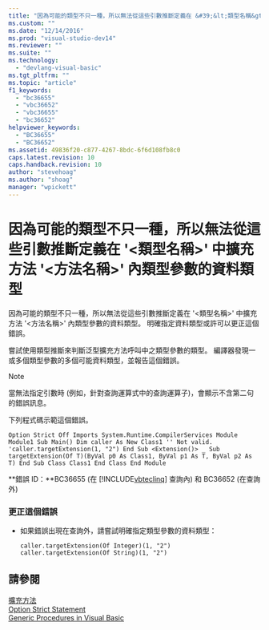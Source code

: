 ```yaml
---
title: "因為可能的類型不只一種，所以無法從這些引數推斷定義在 &#39;&lt;類型名稱&gt;&#39; 中擴充方法 &#39;&lt;方法名稱&gt;&#39; 內類型參數的資料類型 | Microsoft Docs"
ms.custom: ""
ms.date: "12/14/2016"
ms.prod: "visual-studio-dev14"
ms.reviewer: ""
ms.suite: ""
ms.technology: 
  - "devlang-visual-basic"
ms.tgt_pltfrm: ""
ms.topic: "article"
f1_keywords: 
  - "bc36655"
  - "vbc36652"
  - "vbc36655"
  - "bc36652"
helpviewer_keywords: 
  - "BC36655"
  - "BC36652"
ms.assetid: 49836f20-c877-4267-8bdc-6f6d108fb8c0
caps.latest.revision: 10
caps.handback.revision: 10
author: "stevehoag"
ms.author: "shoag"
manager: "wpickett"
---
```

# 因為可能的類型不只一種，所以無法從這些引數推斷定義在 &#39;&lt;類型名稱&gt;&#39; 中擴充方法 &#39;&lt;方法名稱&gt;&#39; 內類型參數的資料類型
因為可能的類型不只一種，所以無法從這些引數推斷定義在 '\<類型名稱\>' 中擴充方法 '\<方法名稱\>' 內類型參數的資料類型。 明確指定資料類型或許可以更正這個錯誤。  
  
 嘗試使用類型推斷來判斷泛型擴充方法呼叫中之類型參數的類型。 編譯器發現一或多個類型參數的多個可能資料類型，並報告這個錯誤。  
  
> [!NOTE]
>  當無法指定引數時 \(例如，針對查詢運算式中的查詢運算子\)，會顯示不含第二句的錯誤訊息。  
  
 下列程式碼示範這個錯誤。  
  
```vb#  
Option Strict Off Imports System.Runtime.CompilerServices Module Module1 Sub Main() Dim caller As New Class1 '' Not valid. 'caller.targetExtension(1, "2") End Sub <Extension()> _ Sub targetExtension(Of T)(ByVal p0 As Class1, ByVal p1 As T, ByVal p2 As T) End Sub Class Class1 End Class End Module  
```  
  
 **錯誤 ID：**BC36655 \(在 [!INCLUDE[vbteclinq](../Token/vbteclinq_md.md)] 查詢內\) 和 BC36652 \(在查詢外\)  
  
### 更正這個錯誤  
  
-   如果錯誤出現在查詢外，請嘗試明確指定類型參數的資料類型：  
  
    ```  
    caller.targetExtension(Of Integer)(1, "2") caller.targetExtension(Of String)(1, "2")  
    ```  
  
## 請參閱  
 [擴充方法](../Topic/Extension%20Methods%20\(Visual%20Basic\).md)   
 [Option Strict Statement](../Topic/Option%20Strict%20Statement.md)   
 [Generic Procedures in Visual Basic](../Topic/Generic%20Procedures%20in%20Visual%20Basic.md)